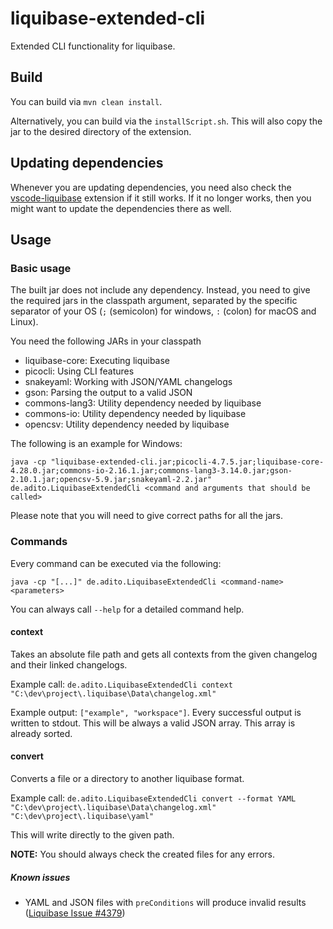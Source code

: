 # liquibase-extended-cli

Extended CLI functionality for liquibase.

## Build

You can build via `mvn clean install`.

Alternatively, you can build via the `installScript.sh`. This will also copy the jar to the desired directory of the extension.

## Updating dependencies

Whenever you are updating dependencies, you need also check the [vscode-liquibase](https://gitlab.adito.de/plattform/designer/vscode-liquibase)
extension if it still works. If it no longer works, then you might want to update the dependencies there as well.

## Usage

### Basic usage

The built jar does not include any dependency. Instead, you need to give the required jars in the classpath argument, separated by the specific
separator of your OS (`;` (semicolon) for windows, `:` (colon) for macOS and Linux).

You need the following JARs in your classpath

- liquibase-core: Executing liquibase
- picocli: Using CLI features
- snakeyaml: Working with JSON/YAML changelogs
- gson: Parsing the output to a valid JSON
- commons-lang3: Utility dependency needed by liquibase
- commons-io: Utility dependency needed by liquibase
- opencsv: Utility dependency needed by liquibase

The following is an example for Windows:

```shell
java -cp "liquibase-extended-cli.jar;picocli-4.7.5.jar;liquibase-core-4.28.0.jar;commons-io-2.16.1.jar;commons-lang3-3.14.0.jar;gson-2.10.1.jar;opencsv-5.9.jar;snakeyaml-2.2.jar" de.adito.LiquibaseExtendedCli <command and arguments that should be called>
```

Please note that you will need to give correct paths for all the jars.

### Commands

Every command can be executed via the following:

````shell
java -cp "[...]" de.adito.LiquibaseExtendedCli <command-name> <parameters>
````

You can always call `--help` for a detailed command help.

#### context

Takes an absolute file path and gets all contexts from the given changelog and their linked changelogs.

Example call: `de.adito.LiquibaseExtendedCli context "C:\dev\project\.liquibase\Data\changelog.xml"`

Example output: `["example", "workspace"]`. Every successful output is written to stdout.
This will be always a valid JSON array. This array is already sorted.

#### convert

Converts a file or a directory to another liquibase format.

Example call: `de.adito.LiquibaseExtendedCli convert --format YAML "C:\dev\project\.liquibase\Data\changelog.xml" "C:\dev\project\.liquibase\yaml"`

This will write directly to the given path.

**NOTE:** You should always check the created files for any errors.

##### Known issues

* YAML and JSON files with `preConditions` will produce invalid results ([Liquibase Issue #4379](https://github.com/liquibase/liquibase/issues/4379))

